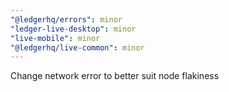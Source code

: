 ```yaml
---
"@ledgerhq/errors": minor
"ledger-live-desktop": minor
"live-mobile": minor
"@ledgerhq/live-common": minor
---
```


Change network error to better suit node flakiness
